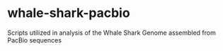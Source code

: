 # whale-shark-pacbio
Scripts utilized in analysis of the Whale Shark Genome assembled from PacBio sequences
